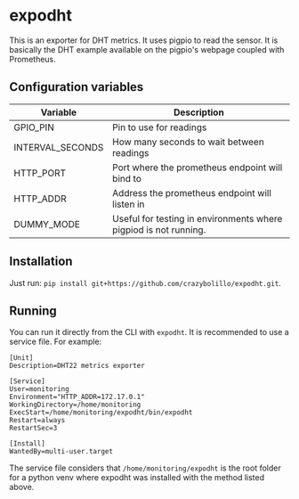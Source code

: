 # expodht
This is an exporter for DHT metrics. It uses pigpio to read the sensor. It is basically
the DHT example available on the pigpio's webpage coupled with Prometheus.

## Configuration variables
| Variable         | Description                                                      |
|------------------|------------------------------------------------------------------|
| GPIO_PIN         | Pin to use for readings                                          |
| INTERVAL_SECONDS | How many seconds to wait between readings                        |
| HTTP_PORT        | Port where the prometheus endpoint will bind to                  |
| HTTP_ADDR        | Address the prometheus endpoint will listen in                   |
| DUMMY_MODE       | Useful for testing in environments where pigpiod is not running. |

## Installation
Just run: `pip install git+https://github.com/crazybolillo/expodht.git`.

## Running
You can run it directly from the CLI with `expodht`. It is recommended to use a service file. For example:

```
[Unit]
Description=DHT22 metrics exporter

[Service]
User=monitoring
Environment="HTTP_ADDR=172.17.0.1"
WorkingDirectory=/home/monitoring
ExecStart=/home/monitoring/expodht/bin/expodht
Restart=always
RestartSec=3

[Install]
WantedBy=multi-user.target
```

The service file considers that `/home/monitoring/expodht` is the root folder for a python venv where expodht was
installed with the method listed above.
